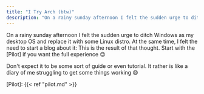 ```yaml
---
title: "I Try Arch (btw)"
description: "On a rainy sunday afternoon I felt the sudden urge to ditch Windows as my desktop OS and replace it with some Linux distro. Read about my adventures here."
---
```


On a rainy sunday afternoon I felt the sudden urge to ditch Windows as my desktop OS and replace it with some Linux distro.
At the same time, I felt the need to start a blog about it: This is the result of that thought. Start with the [Pilot] if you want the full experience :wink:

Don't expect it to be some sort of guide or even tutorial.
It rather is like a diary of me struggling to get some things working 😄

[Pilot]: {{< ref "pilot.md" >}}
